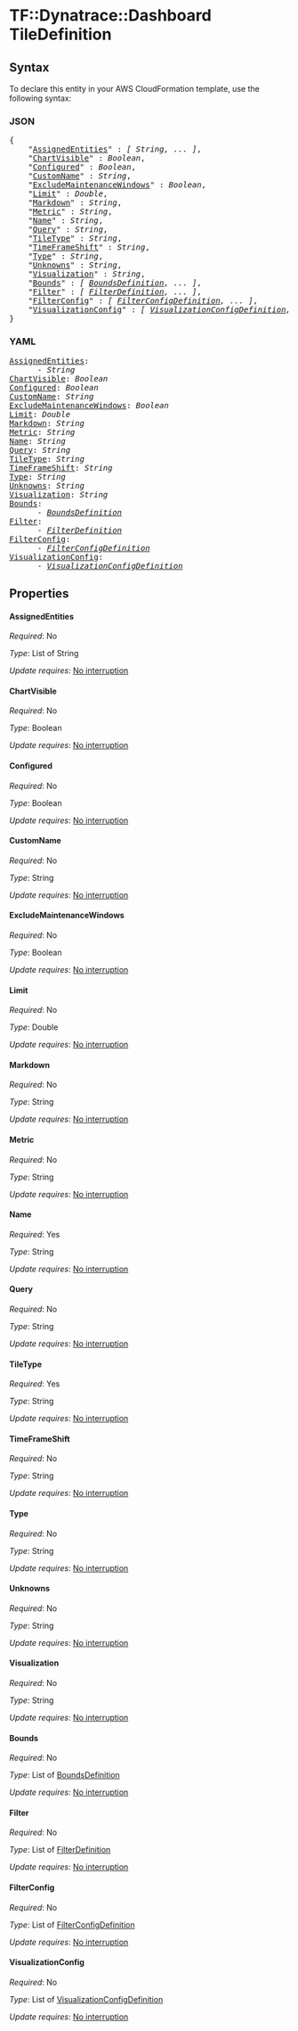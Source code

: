 # TF::Dynatrace::Dashboard TileDefinition

## Syntax

To declare this entity in your AWS CloudFormation template, use the following syntax:

### JSON

<pre>
{
    "<a href="#assignedentities" title="AssignedEntities">AssignedEntities</a>" : <i>[ String, ... ]</i>,
    "<a href="#chartvisible" title="ChartVisible">ChartVisible</a>" : <i>Boolean</i>,
    "<a href="#configured" title="Configured">Configured</a>" : <i>Boolean</i>,
    "<a href="#customname" title="CustomName">CustomName</a>" : <i>String</i>,
    "<a href="#excludemaintenancewindows" title="ExcludeMaintenanceWindows">ExcludeMaintenanceWindows</a>" : <i>Boolean</i>,
    "<a href="#limit" title="Limit">Limit</a>" : <i>Double</i>,
    "<a href="#markdown" title="Markdown">Markdown</a>" : <i>String</i>,
    "<a href="#metric" title="Metric">Metric</a>" : <i>String</i>,
    "<a href="#name" title="Name">Name</a>" : <i>String</i>,
    "<a href="#query" title="Query">Query</a>" : <i>String</i>,
    "<a href="#tiletype" title="TileType">TileType</a>" : <i>String</i>,
    "<a href="#timeframeshift" title="TimeFrameShift">TimeFrameShift</a>" : <i>String</i>,
    "<a href="#type" title="Type">Type</a>" : <i>String</i>,
    "<a href="#unknowns" title="Unknowns">Unknowns</a>" : <i>String</i>,
    "<a href="#visualization" title="Visualization">Visualization</a>" : <i>String</i>,
    "<a href="#bounds" title="Bounds">Bounds</a>" : <i>[ <a href="boundsdefinition.md">BoundsDefinition</a>, ... ]</i>,
    "<a href="#filter" title="Filter">Filter</a>" : <i>[ <a href="filterdefinition.md">FilterDefinition</a>, ... ]</i>,
    "<a href="#filterconfig" title="FilterConfig">FilterConfig</a>" : <i>[ <a href="filterconfigdefinition.md">FilterConfigDefinition</a>, ... ]</i>,
    "<a href="#visualizationconfig" title="VisualizationConfig">VisualizationConfig</a>" : <i>[ <a href="visualizationconfigdefinition.md">VisualizationConfigDefinition</a>, ... ]</i>
}
</pre>

### YAML

<pre>
<a href="#assignedentities" title="AssignedEntities">AssignedEntities</a>: <i>
      - String</i>
<a href="#chartvisible" title="ChartVisible">ChartVisible</a>: <i>Boolean</i>
<a href="#configured" title="Configured">Configured</a>: <i>Boolean</i>
<a href="#customname" title="CustomName">CustomName</a>: <i>String</i>
<a href="#excludemaintenancewindows" title="ExcludeMaintenanceWindows">ExcludeMaintenanceWindows</a>: <i>Boolean</i>
<a href="#limit" title="Limit">Limit</a>: <i>Double</i>
<a href="#markdown" title="Markdown">Markdown</a>: <i>String</i>
<a href="#metric" title="Metric">Metric</a>: <i>String</i>
<a href="#name" title="Name">Name</a>: <i>String</i>
<a href="#query" title="Query">Query</a>: <i>String</i>
<a href="#tiletype" title="TileType">TileType</a>: <i>String</i>
<a href="#timeframeshift" title="TimeFrameShift">TimeFrameShift</a>: <i>String</i>
<a href="#type" title="Type">Type</a>: <i>String</i>
<a href="#unknowns" title="Unknowns">Unknowns</a>: <i>String</i>
<a href="#visualization" title="Visualization">Visualization</a>: <i>String</i>
<a href="#bounds" title="Bounds">Bounds</a>: <i>
      - <a href="boundsdefinition.md">BoundsDefinition</a></i>
<a href="#filter" title="Filter">Filter</a>: <i>
      - <a href="filterdefinition.md">FilterDefinition</a></i>
<a href="#filterconfig" title="FilterConfig">FilterConfig</a>: <i>
      - <a href="filterconfigdefinition.md">FilterConfigDefinition</a></i>
<a href="#visualizationconfig" title="VisualizationConfig">VisualizationConfig</a>: <i>
      - <a href="visualizationconfigdefinition.md">VisualizationConfigDefinition</a></i>
</pre>

## Properties

#### AssignedEntities

_Required_: No

_Type_: List of String

_Update requires_: [No interruption](https://docs.aws.amazon.com/AWSCloudFormation/latest/UserGuide/using-cfn-updating-stacks-update-behaviors.html#update-no-interrupt)

#### ChartVisible

_Required_: No

_Type_: Boolean

_Update requires_: [No interruption](https://docs.aws.amazon.com/AWSCloudFormation/latest/UserGuide/using-cfn-updating-stacks-update-behaviors.html#update-no-interrupt)

#### Configured

_Required_: No

_Type_: Boolean

_Update requires_: [No interruption](https://docs.aws.amazon.com/AWSCloudFormation/latest/UserGuide/using-cfn-updating-stacks-update-behaviors.html#update-no-interrupt)

#### CustomName

_Required_: No

_Type_: String

_Update requires_: [No interruption](https://docs.aws.amazon.com/AWSCloudFormation/latest/UserGuide/using-cfn-updating-stacks-update-behaviors.html#update-no-interrupt)

#### ExcludeMaintenanceWindows

_Required_: No

_Type_: Boolean

_Update requires_: [No interruption](https://docs.aws.amazon.com/AWSCloudFormation/latest/UserGuide/using-cfn-updating-stacks-update-behaviors.html#update-no-interrupt)

#### Limit

_Required_: No

_Type_: Double

_Update requires_: [No interruption](https://docs.aws.amazon.com/AWSCloudFormation/latest/UserGuide/using-cfn-updating-stacks-update-behaviors.html#update-no-interrupt)

#### Markdown

_Required_: No

_Type_: String

_Update requires_: [No interruption](https://docs.aws.amazon.com/AWSCloudFormation/latest/UserGuide/using-cfn-updating-stacks-update-behaviors.html#update-no-interrupt)

#### Metric

_Required_: No

_Type_: String

_Update requires_: [No interruption](https://docs.aws.amazon.com/AWSCloudFormation/latest/UserGuide/using-cfn-updating-stacks-update-behaviors.html#update-no-interrupt)

#### Name

_Required_: Yes

_Type_: String

_Update requires_: [No interruption](https://docs.aws.amazon.com/AWSCloudFormation/latest/UserGuide/using-cfn-updating-stacks-update-behaviors.html#update-no-interrupt)

#### Query

_Required_: No

_Type_: String

_Update requires_: [No interruption](https://docs.aws.amazon.com/AWSCloudFormation/latest/UserGuide/using-cfn-updating-stacks-update-behaviors.html#update-no-interrupt)

#### TileType

_Required_: Yes

_Type_: String

_Update requires_: [No interruption](https://docs.aws.amazon.com/AWSCloudFormation/latest/UserGuide/using-cfn-updating-stacks-update-behaviors.html#update-no-interrupt)

#### TimeFrameShift

_Required_: No

_Type_: String

_Update requires_: [No interruption](https://docs.aws.amazon.com/AWSCloudFormation/latest/UserGuide/using-cfn-updating-stacks-update-behaviors.html#update-no-interrupt)

#### Type

_Required_: No

_Type_: String

_Update requires_: [No interruption](https://docs.aws.amazon.com/AWSCloudFormation/latest/UserGuide/using-cfn-updating-stacks-update-behaviors.html#update-no-interrupt)

#### Unknowns

_Required_: No

_Type_: String

_Update requires_: [No interruption](https://docs.aws.amazon.com/AWSCloudFormation/latest/UserGuide/using-cfn-updating-stacks-update-behaviors.html#update-no-interrupt)

#### Visualization

_Required_: No

_Type_: String

_Update requires_: [No interruption](https://docs.aws.amazon.com/AWSCloudFormation/latest/UserGuide/using-cfn-updating-stacks-update-behaviors.html#update-no-interrupt)

#### Bounds

_Required_: No

_Type_: List of <a href="boundsdefinition.md">BoundsDefinition</a>

_Update requires_: [No interruption](https://docs.aws.amazon.com/AWSCloudFormation/latest/UserGuide/using-cfn-updating-stacks-update-behaviors.html#update-no-interrupt)

#### Filter

_Required_: No

_Type_: List of <a href="filterdefinition.md">FilterDefinition</a>

_Update requires_: [No interruption](https://docs.aws.amazon.com/AWSCloudFormation/latest/UserGuide/using-cfn-updating-stacks-update-behaviors.html#update-no-interrupt)

#### FilterConfig

_Required_: No

_Type_: List of <a href="filterconfigdefinition.md">FilterConfigDefinition</a>

_Update requires_: [No interruption](https://docs.aws.amazon.com/AWSCloudFormation/latest/UserGuide/using-cfn-updating-stacks-update-behaviors.html#update-no-interrupt)

#### VisualizationConfig

_Required_: No

_Type_: List of <a href="visualizationconfigdefinition.md">VisualizationConfigDefinition</a>

_Update requires_: [No interruption](https://docs.aws.amazon.com/AWSCloudFormation/latest/UserGuide/using-cfn-updating-stacks-update-behaviors.html#update-no-interrupt)

